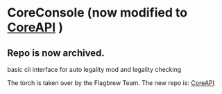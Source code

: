 # CoreConsole (now modified to [CoreAPI](https://github.com/FlagBrew/CoreAPI) ) 

## Repo is now archived.
basic cli interface for auto legality mod and legality checking

The torch is taken over by the Flagbrew Team. The new repo is: [CoreAPI](https://github.com/FlagBrew/CoreAPI)
